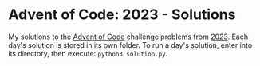 # Advent of Code: 2023 - Solutions

My solutions to the [Advent of Code](https://adventofcode.com) challenge problems from [2023](https://adventofcode.com/2023). Each day's solution is stored in its own folder. To run a day's solution, enter into its directory, then execute: `python3 solution.py`.
